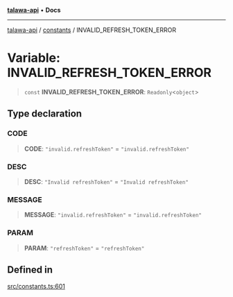 [**talawa-api**](../../README.md) • **Docs**

***

[talawa-api](../../modules.md) / [constants](../README.md) / INVALID\_REFRESH\_TOKEN\_ERROR

# Variable: INVALID\_REFRESH\_TOKEN\_ERROR

> `const` **INVALID\_REFRESH\_TOKEN\_ERROR**: `Readonly`\<`object`\>

## Type declaration

### CODE

> **CODE**: `"invalid.refreshToken"` = `"invalid.refreshToken"`

### DESC

> **DESC**: `"Invalid refreshToken"` = `"Invalid refreshToken"`

### MESSAGE

> **MESSAGE**: `"invalid.refreshToken"` = `"invalid.refreshToken"`

### PARAM

> **PARAM**: `"refreshToken"` = `"refreshToken"`

## Defined in

[src/constants.ts:601](https://github.com/PalisadoesFoundation/talawa-api/blob/3bacbf38707ebd3e3e5f1bc5b4cc7aa3b2adc169/src/constants.ts#L601)
